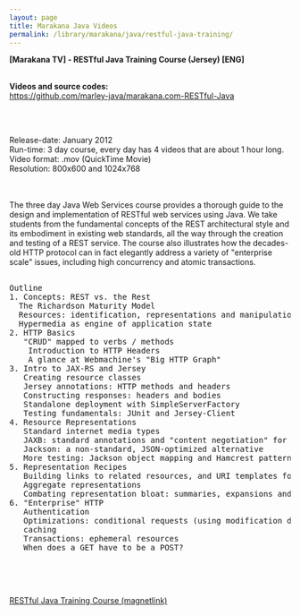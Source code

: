 ```yaml
---
layout: page
title: Marakana Java Videos
permalink: /library/marakana/java/restful-java-training/
---
```



<strong>[Marakana TV] - RESTful Java Training Course (Jersey) [ENG]</strong><br/><br/>


<strong>Videos and source codes:</strong><br/>
https://github.com/marley-java/marakana.com-RESTful-Java

<br/>
<br/>

Release-date: January 2012<br/>
Run-time: 3 day course, every day has 4 videos that are about 1 hour long.<br/>
Video format: .mov (QuickTime Movie)<br/>
Resolution: 800x600 and 1024x768<br/>
<br/><br/>

<p>
The three day Java Web Services course provides a thorough guide to the design and implementation of RESTful web services using Java. We take students from the fundamental concepts of the REST architectural style and its embodiment in existing web standards, all the way through the creation and testing of a REST service. The course also illustrates how the decades-old HTTP protocol can in fact elegantly address a variety of "enterprise scale" issues, including high concurrency and atomic transactions.
</p>

<pre>

Outline
1. Concepts: REST vs. the Rest
  The Richardson Maturity Model
  Resources: identification, representations and manipulation
  Hypermedia as engine of application state
2. HTTP Basics
   "CRUD" mapped to verbs / methods
    Introduction to HTTP Headers
    A glance at Webmachine's "Big HTTP Graph"
3. Intro to JAX-RS and Jersey
   Creating resource classes
   Jersey annotations: HTTP methods and headers
   Constructing responses: headers and bodies
   Standalone deployment with SimpleServerFactory
   Testing fundamentals: JUnit and Jersey-Client
4. Resource Representations
   Standard internet media types
   JAXB: standard annotations and "content negotiation" for XML and JSON
   Jackson: a non-standard, JSON-optimized alternative
   More testing: Jackson object mapping and Hamcrest pattern matching
5. Representation Recipes
   Building links to related resources, and URI templates for families of resources
   Aggregate representations
   Combating representation bloat: summaries, expansions and pagination
6. "Enterprise" HTTP
   Authentication
   Optimizations: conditional requests (using modification dates and entity tags) and    
   caching
   Transactions: ephemeral resources
   When does a GET have to be a POST?

</pre>


<br/>
<br/>

<a href="magnet:?xt=urn:btih:20bde47efc4616a451a83b55e3d782b092e50349&dn=marakana.com%20-%20RESTful%20Java%20%C2%AE%20vampiri6ka&tr=http%3A%2F%2Fbt4.rutracker.org%2Fann%3Fuk%3DGb8OjPC4Gc&tr=http%3A%2F%2Fretracker.local%2Fannounce"> RESTful Java Training Course (magnetlink)</a>



